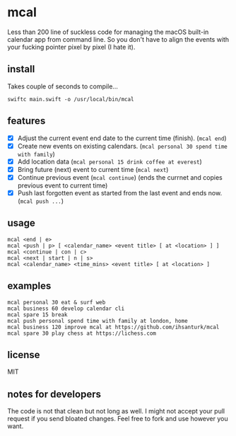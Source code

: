 # mcal

Less than 200 line of suckless code for managing the macOS built-in calendar
app from command line. So you don't have to align the events with your fucking
pointer pixel by pixel (I hate it).

## install
Takes couple of seconds to compile...
```
swiftc main.swift -o /usr/local/bin/mcal
```

## features
* [X] Adjust the current event end date to the current time (finish). (`mcal end`)
* [X] Create new events on existing calendars. (`mcal personal 30 spend time with family`)
* [X] Add location data (`mcal personal 15 drink coffee at everest`)
* [X] Bring future (next) event to current time (`mcal next`)
* [X] Continue previous event (`mcal continue`) (ends the currnet and
      copies previous event to current time)
* [X] Push last forgotten event as started from the last event and ends now.
      (`mcal push ...`)

## usage
```
mcal <end | e>
mcal <push | p> [ <calendar_name> <event title> [ at <location> ] ]
mcal <continue | con | c>
mcal <next | start | n | s>
mcal <calendar_name> <time_mins> <event title> [ at <location> ]
```

## examples
```
mcal personal 30 eat & surf web
mcal business 60 develop calendar cli
mcal spare 15 break
mcal push personal spend time with family at london, home
mcal business 120 improve mcal at https://github.com/ihsanturk/mcal
mcal spare 30 play chess at https://lichess.com
```

## license
MIT

## notes for developers
The code is not that clean but not long as well. I might not accept your pull
request if you send bloated changes. Feel free to fork and use however you
want.

